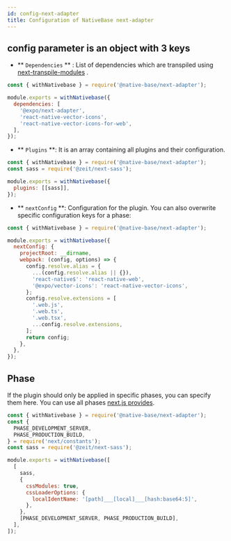 ```yaml
---
id: config-next-adapter
title: Configuration of NativeBase next-adapter
---
```


## config parameter is an object with 3 keys

- ** `Dependencies` ** : List of dependencies which are transpiled using [next-transpile-modules](https://github.com/martpie/next-transpile-modules) .

```jsx
const { withNativebase } = require('@native-base/next-adapter');

module.exports = withNativebase({
  dependencies: [
    '@expo/next-adapter',
    'react-native-vector-icons',
    'react-native-vector-icons-for-web',
  ],
});
```

- ** `Plugins` **: It is an array containing all plugins and their configuration.

```jsx
const { withNativebase } = require('@native-base/next-adapter');
const sass = require('@zeit/next-sass');

module.exports = withNativebase({
  plugins: [[sass]],
});
```

- ** `nextConfig` **: Configuration for the plugin. You can also overwrite specific configuration keys for a phase:

```jsx
const { withNativebase } = require('@native-base/next-adapter');

module.exports = withNativebase({
  nextConfig: {
    projectRoot: __dirname,
    webpack: (config, options) => {
      config.resolve.alias = {
        ...(config.resolve.alias || {}),
        'react-native$': 'react-native-web',
        '@expo/vector-icons': 'react-native-vector-icons',
      };
      config.resolve.extensions = [
        '.web.js',
        '.web.ts',
        '.web.tsx',
        ...config.resolve.extensions,
      ];
      return config;
    },
  },
});
```

## Phase

If the plugin should only be applied in specific phases, you can specify them here. You can use all phases [next.js provides](https://github.com/zeit/next.js/blob/canary/packages/next/next-server/lib/constants.ts#L1-L4).

```jsx
const { withNativebase } = require('@native-base/next-adapter');
const {
  PHASE_DEVELOPMENT_SERVER,
  PHASE_PRODUCTION_BUILD,
} = require('next/constants');
const sass = require('@zeit/next-sass');

module.exports = withNativebase([
  [
    sass,
    {
      cssModules: true,
      cssLoaderOptions: {
        localIdentName: '[path]___[local]___[hash:base64:5]',
      },
    },
    [PHASE_DEVELOPMENT_SERVER, PHASE_PRODUCTION_BUILD],
  ],
]);
```
